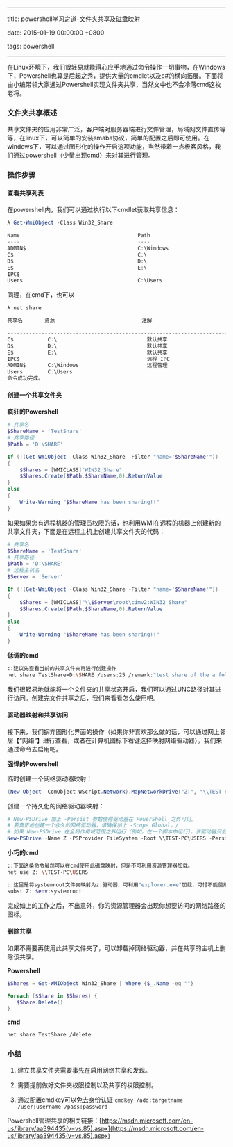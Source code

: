 
---

title: powershell学习之道-文件夹共享及磁盘映射

date: 2015-01-19 00:00:00 +0800

tags: powershell

---
在Linux环境下，我们很轻易就能得心应手地通过命令操作一切事物，在Windows下，Powershell也算是后起之秀，提供大量的cmdlet以及c#的横向拓展。下面将由小编带领大家通过Powershell实现文件夹共享，当然文中也不会冷落cmd这枚老将。

<a name="7a29ll"></a>
### [](#7a29ll)文件夹共享概述

共享文件夹的应用非常广泛，客户端对服务器端进行文件管理，局域网文件直传等等，在linux下，可以简单的安装smaba协议，简单的配置之后即可使用。在windows下，可以通过图形化的操作开启这项功能，当然带着一点极客风格，我们通过powershell（少量出现cmd）来对其进行管理。

<!-- more -->

<a name="qbcvan"></a>
### [](#qbcvan)操作步骤

<a name="8q9yga"></a>
#### [](#8q9yga)查看共享列表

在powershell内，我们可以通过执行以下cmdlet获取共享信息：

```powershell
λ Get-WmiObject -Class Win32_Share

Name                                      Path                                      Description
----                                      ----                                      -----------
ADMIN$                                    C:\Windows                                远程管理
C$                                        C:\                                       默认共享
D$                                        D:\                                       默认共享
E$                                        E:\                                       默认共享
IPC$                                                                                远程 IPC
Users                                     C:\Users
```

同理，在cmd下，也可以

```powershell
λ net share

共享名       资源                            注解

-------------------------------------------------------------------------------
C$           C:\                             默认共享
D$           D:\                             默认共享
E$           E:\                             默认共享
IPC$                                         远程 IPC
ADMIN$       C:\Windows                      远程管理
Users        C:\Users
命令成功完成。
```

<a name="gh75ll"></a>
#### [](#gh75ll)创建一个共享文件夹

**疯狂的Powershell**

```powershell
# 共享名
$ShareName = 'TestShare'
# 共享路径
$Path = 'D:\SHARE'

If (!(Get-WmiObject -Class Win32_Share -Filter "name='$ShareName'"))
{
	$Shares = [WMICLASS]"WIN32_Share"
	$Shares.Create($Path,$ShareName,0).ReturnValue
}
else
{
	Write-Warning "$ShareName has been sharing!!"
}
```

如果如果您有远程机器的管理员权限的话，也利用WMI在远程的机器上创建新的共享文件夹，下面是在远程主机上创建共享文件夹的代码：

```powershell
# 共享名
$ShareName = 'TestShare'
# 共享路径
$Path = 'D:\SHARE'
# 远程主机名
$Server = 'Server'

If (!(Get-WmiObject -Class Win32_Share -Filter "name='$ShareName'"))
{
	$Shares = [WMICLASS]"\\$Server\root\cimv2:WIN32_Share"
	$Shares.Create($Path,$ShareName,0).ReturnValue
}
else
{
	Write-Warning "$ShareName has been sharing!!"
}
```

**低调的cmd**

```bash
::建议先查看当前的共享文件夹再进行创建操作
net share TestShare=D:\SHARE /users:25 /remark:"test share of the a folder"
```

我们很轻易地就能将一个文件夹的共享状态开启，我们可以通过UNC路径对其进行访问。创建完文件共享之后，我们来看看怎么使用吧。

<a name="i2dbgm"></a>
#### [](#i2dbgm)驱动器映射和共享访问

接下来，我们摒弃图形化界面的操作（如果你非喜欢那么做的话，可以通过网上邻居【“网络”】进行查看，或者在计算机图标下右键选择映射网络驱动器），我们来通过命令去启用吧。

**强悍的Powershell**

临时创建一个网络驱动器映射：

```powershell
(New-Object -ComObject WScript.Network).MapNetworkDrive("Z:", "\\TEST-PC\USERS")
```

创建一个持久化的网络驱动器映射：

```powershell
# New-PSDrive 加上 -Persist 参数使得驱动器在 PowerShell 之外可见。
# 要真正地创建一个永久的网络驱动器，请确保加上 -Scope Global。/
# 如果 New-PSDrive 在全局作用域范围之外运行（例如，在一个脚本中运行），该驱动器只会在脚本运行时出现在文件管理器中。
New-PSDrive -Name Z -PSProvider FileSystem -Root \\TEST-PC\USERS -Persist -Scope Global
```

**小巧的cmd**

```bash
::下面这条命令虽然可以在cmd使用此磁盘映射，但是不可利用资源管理器加载。
net use Z: \\TEST-PC\USERS

::这里是将systemroot文件夹映射为z:驱动器，可利用"explorer.exe"加载，可惜不能使用网络路径。
subst Z: $env:systemroot
```

完成如上的工作之后，不出意外，你的资源管理器会出现你想要访问的网络路径的图标。

<a name="ls7bwy"></a>
#### [](#ls7bwy)删除共享

如果不需要再使用此共享文件夹了，可以卸载掉网络驱动器，并在共享的主机上删除该共享。

**Powershell**

```powershell
$Shares = Get-WMIObject Win32_Share | Where {$_.Name -eq ""}

Foreach ($Share in $Shares) {
   $Share.Delete()
}
```

**cmd**

```bash
net share TestShare /delete
```

<a name="z5amwe"></a>
### [](#z5amwe)小结

1. 建立共享文件夹需要事先在启用网络共享和发现。

2. 需要提前做好文件夹权限控制以及共享的权限控制。

3. 通过配置cmdkey可以免去身份认证 `cmdkey /add:targetname /user:username /pass:password`


Powershell管理共享的相关链接：[https://msdn.microsoft.com/en-us/library/aa394435(v=vs.85).aspx](https://msdn.microsoft.com/en-us/library/aa394435(v=vs.85).aspx)

